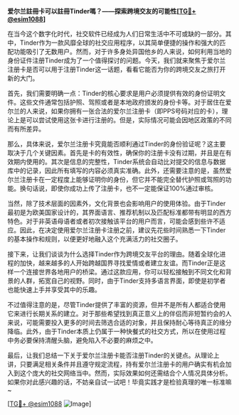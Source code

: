 **爱尔兰註冊卡可以註冊Tinder嗎？——探索跨境交友的可能性[[TG💪+ @esim1088](https://t.me/s/esim1088)]**

在当今这个数字化时代，社交软件已经成为人们日常生活中不可或缺的一部分。其中，Tinder作为一款风靡全球的社交应用程序，以其简单便捷的操作和强大的匹配功能吸引了无数用户。然而，对于许多身处异国他乡的人来说，如何利用当地的身份证件注册Tinder成为了一个值得探讨的问题。今天，我们就来聚焦于爱尔兰注册卡是否可以用于注册Tinder这一话题，看看它能否为你的跨境交友之旅打开新的大门。

首先，我们需要明确一点：Tinder的核心要求是用户必须提供有效的身份证明文件。这些文件通常包括护照、驾照或者是本地政府颁发的身份卡等。对于居住在爱尔兰的人来说，如果你拥有一张合法的爱尔兰注册卡（即PPS号码对应的卡），理论上是可以尝试使用这张卡进行注册的。但是，实际情况可能会因地区政策的不同而有所差异。

那么，具体来说，爱尔兰注册卡究竟能否顺利通过Tinder的身份验证呢？这主要取决于几个关键因素。首先是卡的有效性，确保你的注册卡没有过期，并且是在有效期内使用的。其次是信息的完整性，Tinder系统会自动比对提交的信息与数据库中的记录，因此所有填写的内容必须真实准确。此外，还需要注意的是，虽然爱尔兰注册卡在一定程度上能够证明你的身份，但它并不能完全替代护照或驾照的功能。换句话说，即使你成功上传了注册卡，也不一定能保证100%通过审核。

当然，除了技术层面的因素外，文化背景也会影响用户的使用体验。由于Tinder最初是为欧美国家设计的，其界面语言、推荐机制以及匹配标准都带有明显的西方特色。对于非英语母语者或者初次接触该平台的用户而言，可能会感到些许不适应。因此，在决定使用爱尔兰注册卡注册之前，建议先花些时间熟悉一下Tinder的基本操作和规则，以便更好地融入这个充满活力的社交圈子。

接下来，让我们谈谈为什么选择Tinder作为跨境交友平台的理由。随着全球化进程的加快，越来越多的人开始跨越国界寻找爱情或者建立友谊。而Tinder正是这样一个连接世界各地用户的桥梁。通过这款应用，你可以轻松接触到不同文化和背景的人群，拓宽自己的视野。同时，由于Tinder支持多语言界面，即使是初学者也能快速上手并享受其中的乐趣。

不过值得注意的是，尽管Tinder提供了丰富的资源，但并不是所有人都适合使用它来进行长期关系的建立。对于那些希望找到真正意义上的伴侣而非短暂约会的人来说，可能需要投入更多的时间去筛选合适的对象，并且保持耐心等待真正的缘分降临。此外，由于Tinder本质上仍属于一种快餐式的社交方式，所以在使用过程中务必要保持清醒头脑，避免陷入不必要的麻烦之中。

最后，让我们总结一下关于爱尔兰注册卡能否注册Tinder的关键点。从理论上讲，只要满足相关条件并且遵守规定流程，持有爱尔兰注册卡的用户确实有机会加入到这个庞大的社交网络当中。然而，实际效果如何还需结合个人情况具体分析。如果你对此感兴趣的话，不妨亲自试一试吧！毕竟实践才是检验真理的唯一标准嘛~

[[TG💪+ @esim1088](https://t.me/s/esim1088) ![Image](https://i.postimg.cc/4NQfJmqS/Snipaste-2025-05-13-00-14-12.png)]